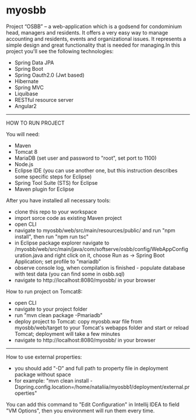 # myosbb
Project “OSBB” – a web-application which is  a godsend for condominium head, managers and residents. It offers a very easy way to manage accounting and residents, events and organizational issues. It represents a simple design and great functionality that is needed  for managing.In this project you'll see the following technologies: 
- Spring Data JPA
- Spring Boot
- Spring Oauth2.0 (Jwt based)
- Hibernate
- Spring MVC
- Liquibase
- RESTful resource server
- Angular2 

***

HOW TO RUN PROJECT

You will need:
- Maven 
- Tomcat 8
- MariaDB (set user and password to "root", set port to 1100)
- Node.js
- Eclipse IDE (you can use another one, but this instruction describes some specific steps for Eclipse)
- Spring Tool Suite (STS) for Eclipse
- Maven plugin for Eclipse

After you have installed all necessary tools:
- clone this repo to your workspace
- import sorce code as existing Maven project
- open CLI
- navigate to myosbb/web/src/main/resources/public/ and run "npm install", then run "npm run tsc"
- in Eclipse package explorer navigate to /myosbb/web/src/main/java/com/softserve/osbb/config/WebAppConfiguration.java and right click on it, choose Run as -> Spring Boot Application;  set profile to "mariadb"
- observe console log, when compilation is finished - populate database with test data (you can find some in osbb.sql)
- navigate to http://localhost:8080/myosbb/ in your browser

How to run project on Tomcat8:
- open CLI
- navigate to your project folder
- run "mvn clean package -Pmariadb"
- deploy project to Tomcat: copy myosbb.war file from myosbb/web/target to your Tomcat's webapps folder and start or reload Tomcat; deployment will take a few minutes
- navigate to http://localhost:8080/myosbb/ in your browser

***

How to use external properties:
- you should add "-D" and full path to property file in deployment package without space
- for example: "mvn clean install -Dspring.config.location=/home/nataliia/myosbb1/deployment/external.properties"

You can add this command to "Edit Configuration" in Intellij IDEA to field "VM Options",
then you environment will run them every time.
